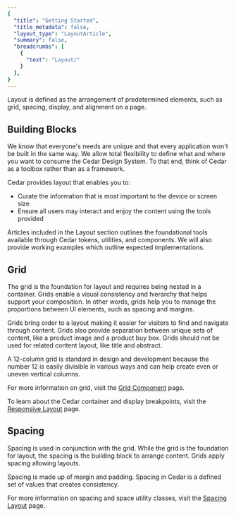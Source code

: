 ```yaml
---
{
  "title": "Getting Started",
  "title_metadata": false,
  "layout_type": "LayoutArticle",
  "summary": false,
  "breadcrumbs": [
    {
      "text": "Layout/"
    }
  ],
}
---
```


<cdr-doc-table-of-contents-shell>

Layout is defined as the arrangement of predetermined elements, such as grid, spacing, display, and alignment on a page.

## Building Blocks

We know that everyone's needs are unique and that every application won't be built in the same way. We allow total flexibility to define what and where you want to consume the Cedar Design System. To that end, think of Cedar as a toolbox rather than as a framework.

Cedar provides layout that enables you to:
- Curate the information that is most important to the device or screen size
- Ensure all users may interact and enjoy the content using the tools provided

Articles included in the Layout section outlines the foundational tools available through Cedar tokens, utilities, and components. We will also provide working examples which outline expected implementations.

## Grid

The grid is the foundation for layout and requires being nested in a container. Grids enable a visual consistency and hierarchy that helps support your composition. In other words, grids help you to manage the proportions between UI elements, such as spacing and margins. 

Grids bring order to a layout making it easier for visitors to find and navigate through content. Grids also provide separation between unique sets of content, like a product image and a product buy box. Grids should not be used for related content layout, like title and abstract. 

A 12-column grid is standard in design and development because the number 12 is easily divisible in various ways and can help create even or uneven vertical columns.

For more information on grid, visit the [Grid Component](../../components/grid/) page.

To learn about the Cedar container and display breakpoints, visit the [Responsive Layout](../responsive/) page.

## Spacing

Spacing is used in conjunction with the grid. While the grid is the foundation for layout, the spacing is the building block to arrange content. Grids apply spacing allowing layouts.

Spacing is made up of margin and padding. Spacing in Cedar is a defined set of values that creates consistency.

For more information on spacing and space utility classes, visit the [Spacing Layout](../spacing/) page.

</cdr-doc-table-of-contents-shell>
